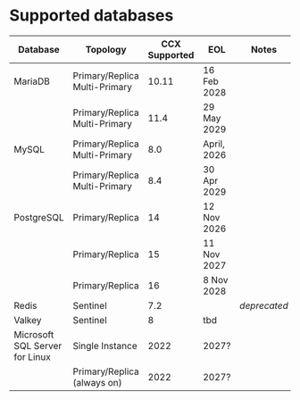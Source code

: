 <!-- Parent: CCX-Docs -->
<!-- Parent: End-Users -->
<!-- Title: Supported-Databases -->

# Supported databases

| **Database**                   | **Topology**                      | **CCX Supported** | **EOL**     | **Notes**    |
| ------------------------------ | --------------------------------- | ----------------- | ----------- | ------------ |
| MariaDB                        | Primary/Replica<br/>Multi-Primary | 10.11             | 16 Feb 2028 |              |
|                                | Primary/Replica<br/>Multi-Primary | 11.4              | 29 May 2029 |              |
| MySQL                          | Primary/Replica<br/>Multi-Primary | 8.0               | April, 2026 |              |
|                                | Primary/Replica<br/>Multi-Primary | 8.4               | 30 Apr 2029 |              |
| PostgreSQL                     | Primary/Replica                   | 14                | 12 Nov 2026 |              |
|                                | Primary/Replica                   | 15                | 11 Nov 2027 |              |
|                                | Primary/Replica                   | 16                | 8 Nov 2028  |              |
| Redis                          | Sentinel                          | 7.2               |             | _deprecated_ |
| Valkey                         | Sentinel                          | 8                 | tbd         |              |
| Microsoft SQL Server for Linux | Single Instance                   | 2022              | 2027?       |              |
|                                | Primary/Replica (always on)       | 2022              | 2027?       |              |
